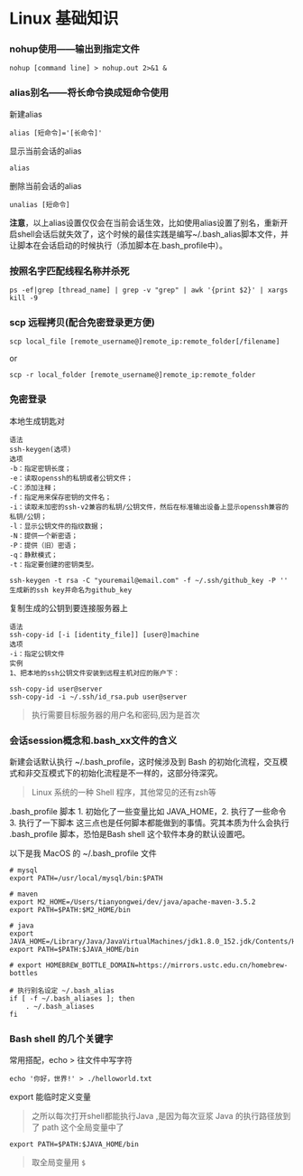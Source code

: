 # Linux 基础知识

### nohup使用——输出到指定文件

``` shell
nohup [command line] > nohup.out 2>&1 &
```

### alias别名——将长命令换成短命令使用

新建alias

``` shell
alias [短命令]='[长命令]'
```

显示当前会话的alias

``` shell
alias
```

删除当前会话的alias

``` shell
unalias [短命令]
```

**注意**，以上alias设置仅仅会在当前会话生效，比如使用alias设置了别名，重新开启shell会话后就失效了，这个时候的最佳实践是编写~/.bash_alias脚本文件，并让脚本在会话启动的时候执行（添加脚本在.bash_profile中）。

### 按照名字匹配线程名称并杀死

``` shell
ps -ef|grep [thread_name] | grep -v "grep" | awk '{print $2}' | xargs kill -9
```

### scp 远程拷贝(配合免密登录更方便)

``` shell
scp local_file [remote_username@]remote_ip:remote_folder[/filename]
```

or

``` shell
scp -r local_folder [remote_username@]remote_ip:remote_folder
```

### 免密登录

本地生成钥匙对

```
语法
ssh-keygen(选项)
选项
-b：指定密钥长度；
-e：读取openssh的私钥或者公钥文件；
-C：添加注释；
-f：指定用来保存密钥的文件名；
-i：读取未加密的ssh-v2兼容的私钥/公钥文件，然后在标准输出设备上显示openssh兼容的私钥/公钥；
-l：显示公钥文件的指纹数据；
-N：提供一个新密语；
-P：提供（旧）密语；
-q：静默模式；
-t：指定要创建的密钥类型。

ssh-keygen -t rsa -C "youremail@email.com" -f ~/.ssh/github_key -P ''
生成新的ssh key并命名为github_key
```

复制生成的公钥到要连接服务器上

```
语法
ssh-copy-id [-i [identity_file]] [user@]machine
选项
-i：指定公钥文件
实例
1、把本地的ssh公钥文件安装到远程主机对应的账户下：

ssh-copy-id user@server
ssh-copy-id -i ~/.ssh/id_rsa.pub user@server
```

> 执行需要目标服务器的用户名和密码,因为是首次

### 会话session概念和.bash_xx文件的含义

新建会话默认执行 ~/.bash_profile，这时候涉及到 Bash 的初始化流程，交互模式和非交互模式下的初始化流程是不一样的，这部分待深究。

> Linux 系统的一种 Shell 程序，其他常见的还有zsh等

.bash_profile 脚本 1. 初始化了一些变量比如 JAVA_HOME，2. 执行了一些命令 3. 执行了一下脚本 这三点也是任何脚本都能做到的事情。究其本质为什么会执行 .bash_profile 脚本，恐怕是Bash shell 这个软件本身的默认设置吧。

以下是我 MacOS 的 ~/.bash_profile 文件

``` shell
# mysql
export PATH=/usr/local/mysql/bin:$PATH

# maven
export M2_HOME=/Users/tianyongwei/dev/java/apache-maven-3.5.2
export PATH=$PATH:$M2_HOME/bin

# java
export JAVA_HOME=/Library/Java/JavaVirtualMachines/jdk1.8.0_152.jdk/Contents/Home/
export PATH=$PATH:$JAVA_HOME/bin

# export HOMEBREW_BOTTLE_DOMAIN=https://mirrors.ustc.edu.cn/homebrew-bottles

# 执行别名设定 ~/.bash_alias
if [ -f ~/.bash_aliases ]; then
    . ~/.bash_aliases
fi
```

### Bash shell 的几个关键字

常用搭配，echo > 往文件中写字符

```
echo '你好，世界!' > ./helloworld.txt 
```

export 能临时定义变量

> 之所以每次打开shell都能执行Java ,是因为每次豆浆 Java 的执行路径放到了 path 这个全局变量中了

``` shell
export PATH=$PATH:$JAVA_HOME/bin
```

> 取全局变量用 `$`


